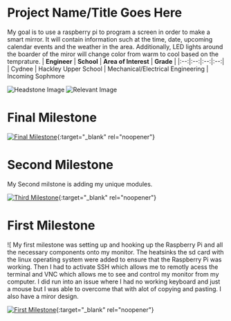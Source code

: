 ﻿# Project Name/Title Goes Here
My goal is to use a raspberry pi to program a screen in order to make a smart mirror. 
It will contain information such at the time, date, upcoming calendar events and the weather in the area. Additionally, LED lights around the boarder of the miror will change color from warm to cool based on the temprature.
| **Engineer** | **School** | **Area of Interest** | **Grade** |
|:--:|:--:|:--:|:--:|
| Cydnee | Hackley Upper School | Mechanical/Electrical Engineering | Incoming Sophmore

![Headstone Image](https://bluestampengineering.com/wp-content/uploads/2016/05/improve.jpg)
![Relevant Image]()
  
# Final Milestone

[![Final Milestone](https://res.cloudinary.com/marcomontalbano/image/upload/v1612573869/video_to_markdown/images/youtube--F7M7imOVGug-c05b58ac6eb4c4700831b2b3070cd403.jpg )](https://www.youtube.com/watch?v=F7M7imOVGug&feature=emb_logo "Final Milestone"){:target="_blank" rel="noopener"}

# Second Milestone
My Second milstone is adding my unique modules.

[![Third Milestone](https://res.cloudinary.com/marcomontalbano/image/upload/v1612574014/video_to_markdown/images/youtube--y3VAmNlER5Y-c05b58ac6eb4c4700831b2b3070cd403.jpg)](https://www.youtube.com/watch?v=y3VAmNlER5Y&feature=emb_logo "Second Milestone"){:target="_blank" rel="noopener"}
# First Milestone
  
![
My first milestone was setting up and hooking up the Raspberry Pi and all the necessary components onto my monitor. The heatsinks the sd card with the linux operating system were added to ensure that the Raspberry Pi was working. Then I had to activate SSH which allows me to remotly acess the terminal and VNC which allows me to see and control my monitor from my computer. I did run into an issue where I had no working keyboard and just a mouse but I was able to overcome that with alot of copying and pasting. I also have a miror design.

[![First Milestone](https://res.cloudinary.com/marcomontalbano/image/upload/v1612574117/video_to_markdown/images/youtube--CaCazFBhYKs-c05b58ac6eb4c4700831b2b3070cd403.jpg)](https://www.youtube.com/watch?v=CaCazFBhYKs "First Milestone"){:target="_blank" rel="noopener"}
